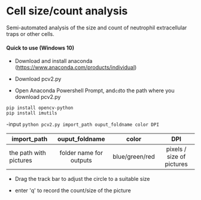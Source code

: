 # Cell size/count analysis

Semi-automated analysis of the size and count of neutrophil extracellular traps or other cells.





#### Quick to use (Windows 10)

- Download and install anaconda (https://www.anaconda.com/products/individual)

- Download pcv2.py 

- Open Anaconda Powershell Prompt, and```cd```to the path where you download pcv2.py

``` 
pip install opencv-python 
pip install imutils
```

-input ``` python pcv2.py import_path ouput_foldname color DPI ```

 | import_path      | ouput_foldname     | color     | DPI     |
| ---------- | :-----------:  | :-----------: | :-----------: |
| the path with pictures     | folder name for outputs     | blue/green/red    | pixels / size of pictures   |

- Drag the track bar to adjust the circle to a suitable size

- enter 'q' to record the count/size of the picture

